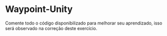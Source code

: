 # Waypoint-Unity
Comente todo o código disponibilizado para melhorar seu aprendizado, isso será observado na correção deste exercício. 
